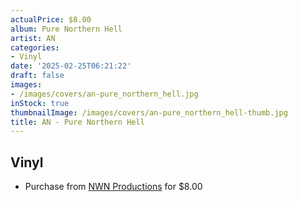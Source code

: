 ```yaml
---
actualPrice: $8.00
album: Pure Northern Hell
artist: AN
categories:
- Vinyl
date: '2025-02-25T06:21:22'
draft: false
images:
- /images/covers/an-pure_northern_hell.jpg
inStock: true
thumbnailImage: /images/covers/an-pure_northern_hell-thumb.jpg
title: AN - Pure Northern Hell
---
```


## Vinyl
* Purchase from [NWN Productions](http://shop.nwnprod.com/index.php?route=product/product&path=76&product_id=305&sort=pd.name&order=ASC) for $8.00
